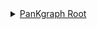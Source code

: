 <details>
  <summary><a href="https://example.com/pankgraph_root">PanKgraph Root</a></summary>
  <ul>
    <li>
      <details>
        <summary><a href="https://www.ebi.ac.uk/ols/ontologies/cl">Cell Line</a></summary>
        <ul>
          <li><a href="https://www.ncbi.nlm.nih.gov/bioproject/PRJNA313138">NOD Beta Cells</a></li>
          <li><a href="https://www.ncbi.nlm.nih.gov/bioproject/PRJNA433578">Human Islet Cells</a></li>
        </ul>
      </details>
    </li>
    <li>
      <details>
        <summary><a href="https://disease-ontology.org/">Disease Ontology</a></summary>
        <ul>
          <li>
            <details>
              <summary><a href="https://disease-ontology.org/?id=DOID:9744">Type 1 Diabetes (DOID:9744)</a></summary>
              <ul>
                <li><a href="https://www.ebi.ac.uk/QuickGO/term/GO:0002376">Immune Response</a></li>
                <li><a href="https://www.ebi.ac.uk/QuickGO/term/GO:0097154">Beta Cell Apoptosis</a></li>
              </ul>
            </details>
          </li>
        </ul>
      </details>
    </li>
    <li>
      <details>
        <summary><a href="https://www.ebi.ac.uk/ols/ontologies/reactome">Pathway Ontology</a></summary>
        <ul>
          <li>
            <details>
              <summary><a href="https://reactome.org/PathwayBrowser/#/R-HSA-168256">Immune Response Pathways</a></summary>
              <ul>
                <li><a href="https://reactome.org/PathwayBrowser/#/R-HSA-449147">Cytokine Signaling</a></li>
                <li><a href="https://reactome.org/PathwayBrowser/#/R-HSA-389948">Regulatory T Cell Pathway</a></li>
              </ul>
            </details>
          </li>
          <li><a href="https://reactome.org/PathwayBrowser/#/R-HSA-74727">Insulin Secretion Pathway</a></li>
        </ul>
      </details>
    </li>
    <li>
      <details>
        <summary><a href="http://geneontology.org/">Gene Ontology</a></summary>
        <ul>
          <li>
            <details>
              <summary><a href="http://amigo.geneontology.org/amigo/term/GO:0033077">Biological Process</a></summary>
              <ul>
                <li><a href="http://amigo.geneontology.org/amigo/term/GO:0033077">T Cell Differentiation</a></li>
              </ul>
            </details>
          </li>
          <li>
            <details>
              <summary><a href="http://amigo.geneontology.org/amigo/term/GO:0004721">Molecular Function</a></summary>
              <ul>
                <li><a href="http://amigo.geneontology.org/amigo/term/GO:0004721">Tyrosine Phosphatase Activity</a></li>
              </ul>
            </details>
          </li>
          <li>
            <details>
              <summary><a href="http://amigo.geneontology.org/amigo/term/GO:0005886">Cellular Component</a></summary>
              <ul>
                <li><a href="http://amigo.geneontology.org/amigo/term/GO:0005886">Plasma Membrane</a></li>
                <li><a href="http://amigo.geneontology.org/amigo/term/GO:0030141">Secretory Granule</a></li>
              </ul>
            </details>
          </li>
        </ul>
      </details>
    </li>
  </ul>
</details>
